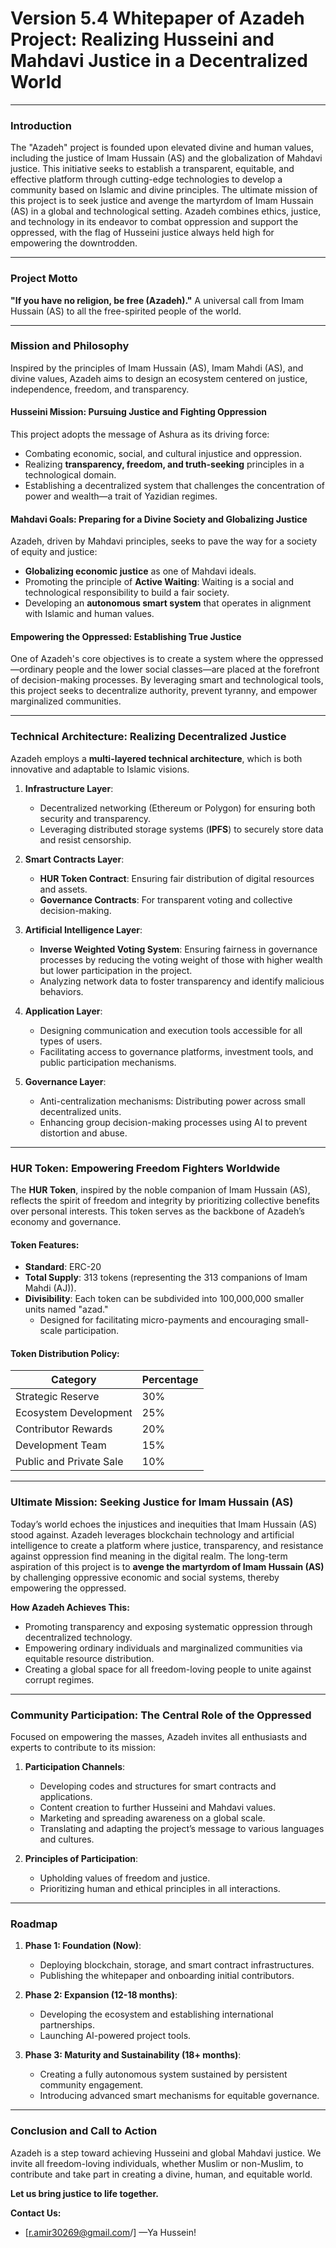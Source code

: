 # **Version 5.4 Whitepaper of Azadeh Project: Realizing Husseini and Mahdavi Justice in a Decentralized World**

---

### **Introduction**

The "Azadeh" project is founded upon elevated divine and human values, including the justice of Imam Hussain (AS) and the globalization of Mahdavi justice. This initiative seeks to establish a transparent, equitable, and effective platform through cutting-edge technologies to develop a community based on Islamic and divine principles. The ultimate mission of this project is to seek justice and avenge the martyrdom of Imam Hussain (AS) in a global and technological setting. Azadeh combines ethics, justice, and technology in its endeavor to combat oppression and support the oppressed, with the flag of Husseini justice always held high for empowering the downtrodden.

---

### **Project Motto**

**"If you have no religion, be free (Azadeh)."** A universal call from Imam Hussain (AS) to all the free-spirited people of the world.

---

### **Mission and Philosophy**

Inspired by the principles of Imam Hussain (AS), Imam Mahdi (AS), and divine values, Azadeh aims to design an ecosystem centered on justice, independence, freedom, and transparency.

#### **Husseini Mission: Pursuing Justice and Fighting Oppression**

This project adopts the message of Ashura as its driving force:
- Combating economic, social, and cultural injustice and oppression.
- Realizing **transparency, freedom, and truth-seeking** principles in a technological domain.
- Establishing a decentralized system that challenges the concentration of power and wealth—a trait of Yazidian regimes.

#### **Mahdavi Goals: Preparing for a Divine Society and Globalizing Justice**

Azadeh, driven by Mahdavi principles, seeks to pave the way for a society of equity and justice:
- **Globalizing economic justice** as one of Mahdavi ideals.
- Promoting the principle of **Active Waiting**: Waiting is a social and technological responsibility to build a fair society.
- Developing an **autonomous smart system** that operates in alignment with Islamic and human values.

#### **Empowering the Oppressed: Establishing True Justice**

One of Azadeh's core objectives is to create a system where the oppressed—ordinary people and the lower social classes—are placed at the forefront of decision-making processes. By leveraging smart and technological tools, this project seeks to decentralize authority, prevent tyranny, and empower marginalized communities.

---

### **Technical Architecture: Realizing Decentralized Justice**

Azadeh employs a **multi-layered technical architecture**, which is both innovative and adaptable to Islamic visions.

1. **Infrastructure Layer**:
   - Decentralized networking (Ethereum or Polygon) for ensuring both security and transparency.
   - Leveraging distributed storage systems (**IPFS**) to securely store data and resist censorship.

2. **Smart Contracts Layer**:
   - **HUR Token Contract**: Ensuring fair distribution of digital resources and assets.
   - **Governance Contracts**: For transparent voting and collective decision-making.

3. **Artificial Intelligence Layer**:
   - **Inverse Weighted Voting System**: Ensuring fairness in governance processes by reducing the voting weight of those with higher wealth but lower participation in the project.
   - Analyzing network data to foster transparency and identify malicious behaviors.

4. **Application Layer**:
   - Designing communication and execution tools accessible for all types of users.
   - Facilitating access to governance platforms, investment tools, and public participation mechanisms.

5. **Governance Layer**:
   - Anti-centralization mechanisms: Distributing power across small decentralized units.
   - Enhancing group decision-making processes using AI to prevent distortion and abuse.

---

### **HUR Token: Empowering Freedom Fighters Worldwide**

The **HUR Token**, inspired by the noble companion of Imam Hussain (AS), reflects the spirit of freedom and integrity by prioritizing collective benefits over personal interests. This token serves as the backbone of Azadeh’s economy and governance.

#### **Token Features**:
- **Standard**: ERC-20
- **Total Supply**: 313 tokens (representing the 313 companions of Imam Mahdi (AJ)).
- **Divisibility**: Each token can be subdivided into 100,000,000 smaller units named "azad."
  - Designed for facilitating micro-payments and encouraging small-scale participation.

#### **Token Distribution Policy**:

| **Category**            | **Percentage** |
|--------------------------|----------------|
| Strategic Reserve        | 30%            |
| Ecosystem Development    | 25%            |
| Contributor Rewards      | 20%            |
| Development Team         | 15%            |
| Public and Private Sale  | 10%            |

---

### **Ultimate Mission: Seeking Justice for Imam Hussain (AS)**

Today’s world echoes the injustices and inequities that Imam Hussain (AS) stood against. Azadeh leverages blockchain technology and artificial intelligence to create a platform where justice, transparency, and resistance against oppression find meaning in the digital realm. The long-term aspiration of this project is to **avenge the martyrdom of Imam Hussain (AS)** by challenging oppressive economic and social systems, thereby empowering the oppressed.

**How Azadeh Achieves This:**
- Promoting transparency and exposing systematic oppression through decentralized technology.
- Empowering ordinary individuals and marginalized communities via equitable resource distribution.
- Creating a global space for all freedom-loving people to unite against corrupt regimes.

---

### **Community Participation: The Central Role of the Oppressed**

Focused on empowering the masses, Azadeh invites all enthusiasts and experts to contribute to its mission:

1. **Participation Channels**:
   - Developing codes and structures for smart contracts and applications.
   - Content creation to further Husseini and Mahdavi values.
   - Marketing and spreading awareness on a global scale.
   - Translating and adapting the project’s message to various languages and cultures.

2. **Principles of Participation**:
   - Upholding values of freedom and justice.
   - Prioritizing human and ethical principles in all interactions.

---

### **Roadmap**

1. **Phase 1: Foundation (Now)**:
   - Deploying blockchain, storage, and smart contract infrastructures.
   - Publishing the whitepaper and onboarding initial contributors.

2. **Phase 2: Expansion (12-18 months)**:
   - Developing the ecosystem and establishing international partnerships.
   - Launching AI-powered project tools.

3. **Phase 3: Maturity and Sustainability (18+ months)**:
   - Creating a fully autonomous system sustained by persistent community engagement.
   - Introducing advanced smart mechanisms for equitable governance.

---

### **Conclusion and Call to Action**

Azadeh is a step toward achieving Husseini and global Mahdavi justice. We invite all freedom-loving individuals, whether Muslim or non-Muslim, to contribute and take part in creating a divine, human, and equitable world.

**Let us bring justice to life together.**

**Contact Us:**
- [r.amir30269@gmail.com/]
—Ya Hussein!
